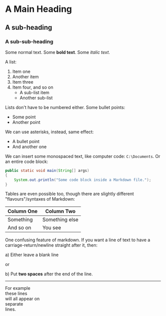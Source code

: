 # A Main Heading

## A sub-heading

### A sub-sub-heading

Some normal text. Some **bold text**. Some *italic text*.

A list:

1. Item one
2. Another item
3. Item three
4. Item four, and so on
    - A sub-list item
    - Another sub-list

Lists don't have to be numbered either. Some bullet points:

- Some point
- Another point

We can use asterisks, instead, same effect:

* A bullet point
* And another one

We can insert some monospaced text, like computer code:
 `C:\Documents`. Or an entire code block:

```java
public static void main(String[] args)
{
    System.out.println("Some code block inside a Markdown file.");
}
```

Tables are even possible too, though there are slightly different
 "flavours"/syntaxes of Markdown:

| Column One | Column Two     |
|------------|----------------|
| Something  | Something else |
| And so on  | You see        |

One confusing feature of markdown. If you want a line of text to
 have a carriage-return/newline straight after it, then:

a) Either leave a blank line

or

b) Put **two spaces** after the end of the line.

---

For example  
these lines  
will all appear 
on  
separate  
lines.  


